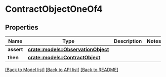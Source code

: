 # ContractObjectOneOf4

## Properties

Name | Type | Description | Notes
------------ | ------------- | ------------- | -------------
**assert** | [**crate::models::ObservationObject**](ObservationObject.md) |  | 
**then** | [**crate::models::ContractObject**](ContractObject.md) |  | 

[[Back to Model list]](../README.md#documentation-for-models) [[Back to API list]](../README.md#documentation-for-api-endpoints) [[Back to README]](../README.md)


